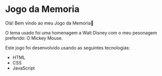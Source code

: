 # Jogo da Memoria #

Olá! Bem vindo ao meu Jogo da Memoria:wave:

O tema usado foi uma homenagem a Walt Disney com o meu pesonagem preferido: O Mickey Mouse.

Este jogo foi desenvolvido usando as seguintes tecnologias:

- HTML
- CSS
- JavaScript
